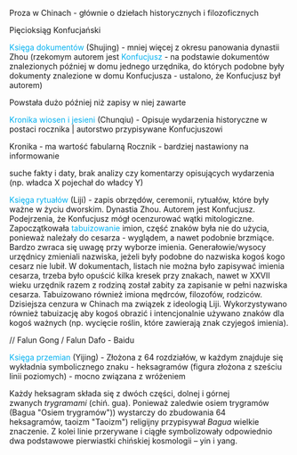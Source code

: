 

Proza w Chinach - głównie o dziełach historycznych i filozoficznych

Pięcioksiąg Konfucjański

<font color="#00b0f0">Księga dokumentów</font> (Shujing) - mniej więcej z okresu panowania dynastii Zhou (rzekomym autorem jest <font color="#00b0f0">Konfucjusz</font> - na podstawie dokumentów znalezionych później w domu jednego urzędnika, do których podobne były dokumenty znalezione w domu Konfucjusza - ustalono, że Konfucjusz był autorem)

Powstała dużo później niż zapisy w niej zawarte

<font color="#00b0f0">Kronika wiosen i jesieni</font> (Chunqiu) - Opisuje wydarzenia historyczne w postaci rocznika | autorstwo przypisywane Konfucjuszowi

Kronika - ma wartość fabularną
Rocznik - bardziej nastawiony na informowanie

suche fakty i daty, brak analizy czy komentarzy opisujących wydarzenia (np. władca X pojechał do władcy Y)


<font color="#00b0f0">Księga rytuałów</font> (Liji) - zapis obrzędów, ceremonii, rytuałów, które były ważne w życiu dworskim. Dynastia Zhou. Autorem jest Konfucjusz. Podejrzenia, że Konfucjusz mógł ocenzurować wątki mitologiczne. 
Zapoczątkowała <font color="#00b0f0">tabuizowanie</font> imion, część znaków była nie do użycia, ponieważ należały do cesarza - wyglądem, a nawet podobnie brzmiące. Bardzo zwraca się uwagę przy wyborze imienia.
Generałowie/wysocy urzędnicy zmieniali nazwiska, jeżeli były podobne do nazwiska kogoś kogo cesarz nie lubił. 
W dokumentach, listach nie można było zapisywać imienia cesarza, trzeba było opuścić kilka kresek przy znakach, nawet w XXVII wieku urzędnik razem z rodziną został zabity za zapisanie w pełni nazwiska cesarza. Tabuizowano również imiona mędrców, filozofów, rodziców.
Dzisiejsza cenzura w Chinach ma związek z ideologią Liji.
Wykorzystywano również tabuizację aby kogoś obrazić i intencjonalnie używano znaków dla kogoś ważnych (np. wycięcie roślin, które zawierają znak czyjegoś imienia).

// Falun Gong / Falun Dafo - Baidu


<font color="#00b0f0">Księga przemian</font> (Yijing) - Złożona z 64 rozdziałów, w każdym znajduje się wykładnia symbolicznego znaku - heksagramów (figura złożona z sześciu linii poziomych) - mocno związana z wróżeniem

Każdy heksagram składa się z dwóch części, dolnej i górnej zwanych _trygramami_ (chiń. gua). Ponieważ zaledwie osiem trygramów (Bagua "Osiem trygramów")) wystarczy do zbudowania 64 heksagramów, taoizm "Taoizm") religijny przypisywał _Bagua_ wielkie znaczenie. Z kolei linie przerywane i ciągłe symbolizowały odpowiednio dwa podstawowe pierwiastki chińskiej kosmologii – yin i yang.



